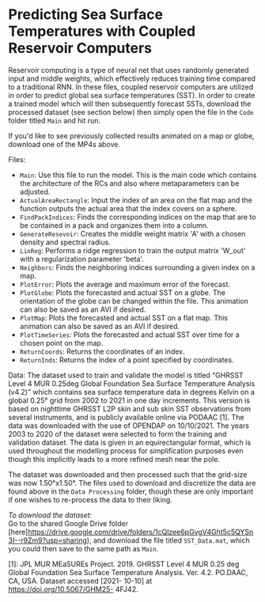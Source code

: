 # Predicting Sea Surface Temperatures with Coupled Reservoir Computers

Reservoir computing is a type of neural net that uses randomly generated input and middle weights, which effectively reduces training time compared to a traditional RNN. In these files, coupled reservoir computers are utilized in order to predict global sea surface temperatures (SST). In order to create a trained model which will then subsequently forecast SSTs, download the processed dataset (see section below) then simply open the file in the `Code` folder titled `Main` and hit run.

If you'd like to see previously collected results animated on a map or globe, download one of the MP4s above.

Files:
- `Main`: Use this file to run the model. This is the main code which contains the architecture of the RCs and also where metaparameters can be adjusted.
- `ActualAreaRectangle`: Input the index of an area on the flat map and the function outputs the actual area that the index covers on a sphere.  
- `FindPackIndices`: Finds the corresponding indices on the map that are to be contained in a pack and organizes them into a column.
- `GenerateResevoir`: Creates the middle weight matrix 'A' with a chosen density and spectral radius.
- `LinReg`: Performs a ridge regression to train the output matrix 'W_out' with a regularization parameter 'beta'.
- `Neighbors`: Finds the neighboring indices surrounding a given index on a map. 
- `PlotError`: Plots the average and maximum error of the forecast.
- `PlotGlobe`: Plots the forecasted and actual SST on a globe. The orientation of the globe can be changed within the file. This animation can also be saved as an AVI if desired.
- `PlotMap`: Plots the forecasted and actual SST on a flat map. This animation can also be saved as an AVI if desired.
- `PlotTimeSeries`: Plots the forecasted and actual SST over time for a chosen point on the map.
- `ReturnCoords`: Returns the coordinates of an index.
- `ReturnInds`: Returns the index of a point specified by coordinates.

Data:
The dataset used to train and validate the model is titled “GHRSST Level 4 MUR 0.25deg Global Foundation Sea Surface Temperature Analysis (v4.2)” which
contains sea surface temperature data in degrees Kelvin on a global 0.25° grid from 2002 to 2021 in one day increments. This version is based on nighttime
GHRSST L2P skin and sub skin SST observations from several instruments, and is publicly available online via PODAAC [1]. The data was downloaded with the use of OPENDAP on 10/10/2021. The years 2003 to 2020 of the dataset were selected to form the training and validation dataset. The data is given in an equirectangular format, which is used throughout the modelling process for simplification purposes even though this implicitly leads to a more refined mesh near the pole. 

The dataset was downloaded and then processed such that the grid-size was now 1.50°x1.50°. The files used to download and discretize the data are found above in the `Data Processing` folder, though these are only important if one wishes to re-process the data to their liking.

*To download the dataset:*\
Go to the shared Google Drive folder [here]https://drive.google.com/drive/folders/1cQlzee6pGvgV4Ght5c5QYSn3I--r9Zm9?usp=sharing), and download the file titled `SST_Data.mat`, which you could then save to the same path as `Main`.

[1]:  JPL MUR MEaSUREs Project. 2019. GHRSST
Level 4 MUR 0.25 deg Global Foundation
Sea Surface Temperature Analysis. Ver. 4.2.
PO.DAAC, CA, USA. Dataset accessed [2021-
10-10] at https://doi.org/10.5067/GHM25-
4FJ42.

